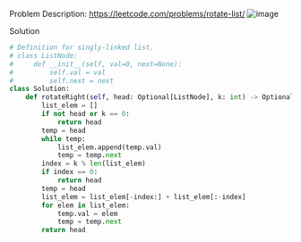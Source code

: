 Problem Description: https://leetcode.com/problems/rotate-list/
![image](https://user-images.githubusercontent.com/11685096/157811558-1c460f48-2aba-480a-b7cc-67055e33da7a.png)

Solution
```python
# Definition for singly-linked list.
# class ListNode:
#     def __init__(self, val=0, next=None):
#         self.val = val
#         self.next = next
class Solution:
    def rotateRight(self, head: Optional[ListNode], k: int) -> Optional[ListNode]:
        list_elem = []
        if not head or k == 0:
            return head
        temp = head
        while temp:
            list_elem.append(temp.val)
            temp = temp.next
        index = k % len(list_elem)
        if index == 0:
            return head
        temp = head
        list_elem = list_elem[-index:] + list_elem[:-index]
        for elem in list_elem:
            temp.val = elem
            temp = temp.next
        return head
```
